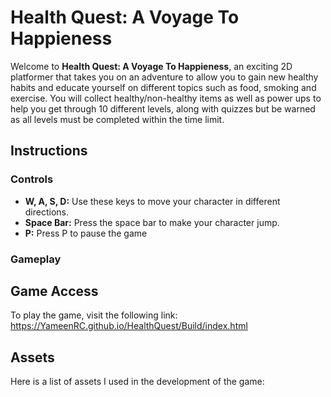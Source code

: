 # Health Quest: A Voyage To Happieness

Welcome to **Health Quest: A Voyage To Happieness**, an exciting 2D platformer that takes you on an adventure to allow you to gain new healthy habits and educate yourself on different topics such as food, smoking and exercise. 
You will collect healthy/non-healthy items as well as power ups to help you get through 10 different levels, along with quizzes but be warned as all levels must be completed within the time limit.

## Instructions

### Controls

- **W, A, S, D:** Use these keys to move your character in different directions.
- **Space Bar:** Press the space bar to make your character jump.
- **P:** Press P to pause the game

### Gameplay



   
## Game Access

To play the game, visit the following link:
https://YameenRC.github.io/HealthQuest/Build/index.html

## Assets

Here is a list of assets I used in the development of the game:
 
